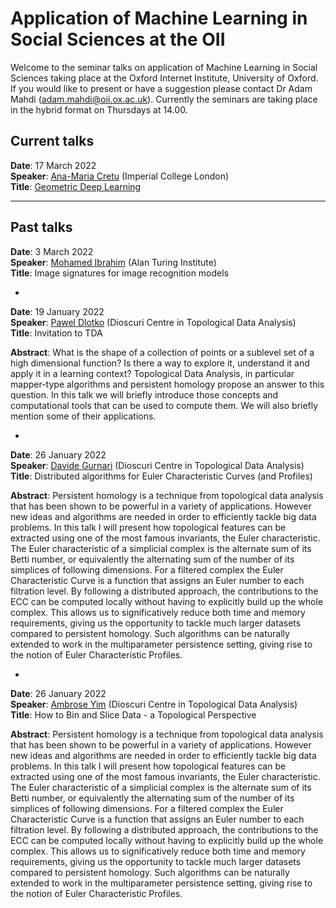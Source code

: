 # Application of Machine Learning in Social Sciences at the OII

Welcome to the seminar talks on application of Machine Learning in Social Sciences taking place at the Oxford Internet Institute, University of Oxford. If you would like to present or have a suggestion please contact Dr Adam Mahdi (adam.mahdi@oii.ox.ac.uk). Currently the seminars are taking place in the hybrid format on Thursdays at 14.00. 


## Current talks

__Date__: 17 March 2022\
__Speaker__:  	[Ana-Maria Cretu](https://cpg.doc.ic.ac.uk/team/ana-maria/) (Imperial College London)\
__Title__:   [Geometric Deep Learning](https://www.nature.com/articles/s41467-021-27714-6)

--- 
## Past talks

__Date__: 3 March 2022\
__Speaker__:  	[Mohamed Ibrahim](https://scholar.google.com.eg/citations?user=6-6sTUUAAAAJ&hl=en) (Alan Turing Institute)\
__Title__:   Image signatures for image recognition models

-

__Date__: 19 January 2022\
__Speaker__:  	[Pawel Dlotko](https://dioscuri-tda.org/members/pawel.html) (Dioscuri Centre in Topological Data Analysis)\
__Title__:   Invitation to TDA

__Abstract__: What is the shape of a collection of points or a sublevel set of a high dimensional function? Is there a way to explore it, understand it and apply it in a learning context? Topological Data Analysis, in particular mapper-type algorithms and persistent homology propose an answer to this question. In this talk we will briefly introduce those concepts and computational tools that can be used to compute them. We will also briefly mention some of their applications.

-

__Date__: 26 January 2022\
__Speaker__:  	[Davide Gurnari](https://dioscuri-tda.org/members/davide.html) (Dioscuri Centre in Topological Data Analysis)\
__Title__:   Distributed algorithms for Euler Characteristic Curves (and Profiles)

__Abstract__: Persistent homology is a technique from topological data analysis that has been shown to be powerful in a variety of applications. However new ideas and algorithms are needed in order to efficiently tackle big data problems.
In this talk I will present how topological features can be extracted using one of the most famous invariants, the Euler characteristic. The Euler characteristic of a simplicial complex is the alternate sum of its Betti number, or equivalently the alternating sum of the number of its simplices of following dimensions. For a filtered complex the Euler Characteristic Curve is a function that assigns an Euler number to each filtration level.
By following a distributed approach, the contributions to the ECC can be computed locally without having to explicitly build up the whole complex. This allows us to significatively reduce both time and memory requirements, giving us the opportunity to tackle much larger datasets compared to persistent homology. Such algorithms can be naturally extended to work in the multiparameter persistence setting, giving rise to the notion of Euler Characteristic Profiles.

-

__Date__: 26 January 2022\
__Speaker__:  	[Ambrose Yim](https://www.maths.ox.ac.uk/people/ambrose.yim) (Dioscuri Centre in Topological Data Analysis)\
__Title__:    How to Bin and Slice Data - a Topological Perspective

__Abstract__: Persistent homology is a technique from topological data analysis that has been shown to be powerful in a variety of applications. However new ideas and algorithms are needed in order to efficiently tackle big data problems.
In this talk I will present how topological features can be extracted using one of the most famous invariants, the Euler characteristic. The Euler characteristic of a simplicial complex is the alternate sum of its Betti number, or equivalently the alternating sum of the number of its simplices of following dimensions. For a filtered complex the Euler Characteristic Curve is a function that assigns an Euler number to each filtration level.
By following a distributed approach, the contributions to the ECC can be computed locally without having to explicitly build up the whole complex. This allows us to significatively reduce both time and memory requirements, giving us the opportunity to tackle much larger datasets compared to persistent homology. Such algorithms can be naturally extended to work in the multiparameter persistence setting, giving rise to the notion of Euler Characteristic Profiles.

